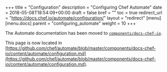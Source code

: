 +++
title = "Configuration"
description = "Configuring Chef Automate"
date = 2018-05-08T18:54:09+00:00
draft = false
bref = ""
toc = true
redirect_url = "https://docs.chef.io/automate/configuration/"
layout = "redirect"
[menu]
  [menu.docs]
    parent = "configuring_automate"
    weight = 10
+++

The Automate documentation has been moved to [`components/docs-chef-io`](https://github.com/chef/automate/blob/master/components/docs-chef-io/).

This page is now located in [https://github.com/chef/automate/blob/master/components/docs-chef-io/content/automate/configuration.md](https://github.com/chef/automate/blob/master/components/docs-chef-io/content/automate/configuration.md).
